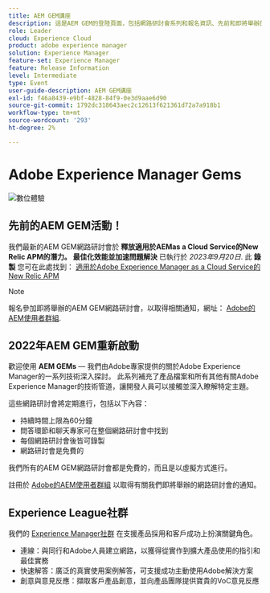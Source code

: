 ```yaml
---
title: AEM GEM講座
description: 這是AEM GEM的登陸頁面，包括網路研討會系列和報名資訊、先前和即將舉辦的網路研討會
role: Leader
cloud: Experience Cloud
product: adobe experience manager
solution: Experience Manager
feature-set: Experience Manager
feature: Release Information
level: Intermediate
type: Event
user-guide-description: AEM GEM講座
exl-id: f46a8439-e9bf-4828-84f9-0e3d9aae6d90
source-git-commit: 1792dc318643aec2c12613f621361d72a7a918b1
workflow-type: tm+mt
source-wordcount: '293'
ht-degree: 2%

---
```


# Adobe Experience Manager Gems

<img alt="數位體驗" src="./assets/ADX_Gems.png"/>

## 先前的AEM GEM活動！

<!--  Remove the comment marks, and put the upcoming event in the below table

<table style="max-width: 1214px;">
<tr>
  <td style="vertical-align: top;">
    <a href="https://www.youtube.com/watch?v=f1T9XU9TCJU">
      <img alt="Experience League LIVE Oct 25" src="assets/Oct25_2022_exl_live_banner_web_1920_WebBanner.png">
    </a>
    <div>
      <a href="https://www.youtube.com/watch?v=f1T9XU9TCJU">
        <strong>Deliver the right offer at the right time with decision management</strong>
      </a>
      <br/><em>with Sandra Hausmann, Ben Tepfer, Brandon Poyfair, and Jason Hickey</em>
      <br/><em>October 25, 2022</em>
    </div>
  </td>
</tr>
</table>

-->
我們最新的AEM GEM網路研討會於 **釋放適用於AEMas a Cloud Service的New Relic APM的潛力。 最佳化效能並加速問題解決** 已執行於 *2023年9月20日*.
此 **錄製** 您可在此處找到： [適用於Adobe Experience Manager as a Cloud Service的New Relic APM](/help/experience-manager-gems/gems2023/newrelic-apm-for-aem-cloud-service.md)

>[!NOTE]
>
> 報名參加即將舉辦的AEM GEM網路研討會，以取得相關通知，網址： [Adobe的AEM使用者群組](https://aem-augs.adobe.com/).

## 2022年AEM GEM重新啟動

歡迎使用 **AEM GEMs**  — 我們由Adobe專家提供的關於Adobe Experience Manager的一系列技術深入探討。 此系列補充了產品檔案和所有其他有關Adobe Experience Manager的技術管道，讓開發人員可以接觸並深入瞭解特定主題。

這些網路研討會將定期進行，包括以下內容：

* 持續時間上限為60分鐘
* 問答環節和聊天專家可在整個網路研討會中找到
* 每個網路研討會後皆可錄製
* 網路研討會是免費的

我們所有的AEM GEM網路研討會都是免費的，而且是以虛擬方式進行。

註冊於 [Adobe的AEM使用者群組](https://aem-augs.adobe.com/) 以取得有關我們即將舉辦的網路研討會的通知。

## Experience League社群

我們的 [Experience Manager社群](https://experienceleaguecommunities.adobe.com/t5/adobe-experience-manager/ct-p/adobe-experience-manager-community) 在支援產品採用和客戶成功上扮演關鍵角色。

* 連線：與同行和Adobe人員建立網路，以獲得從實作到擴大產品使用的指引和最佳實務
* 快速解答：廣泛的真實使用案例解答，可支援成功主動使用Adobe解決方案
* 創意與意見反應：擷取客戶產品創意，並向產品團隊提供寶貴的VoC意見反應

